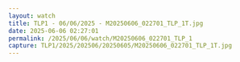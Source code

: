 ```yaml
---
layout: watch
title: TLP1 - 06/06/2025 - M20250606_022701_TLP_1T.jpg
date: 2025-06-06 02:27:01
permalink: /2025/06/06/watch/M20250606_022701_TLP_1
capture: TLP1/2025/202506/20250605/M20250606_022701_TLP_1T.jpg
---
```

